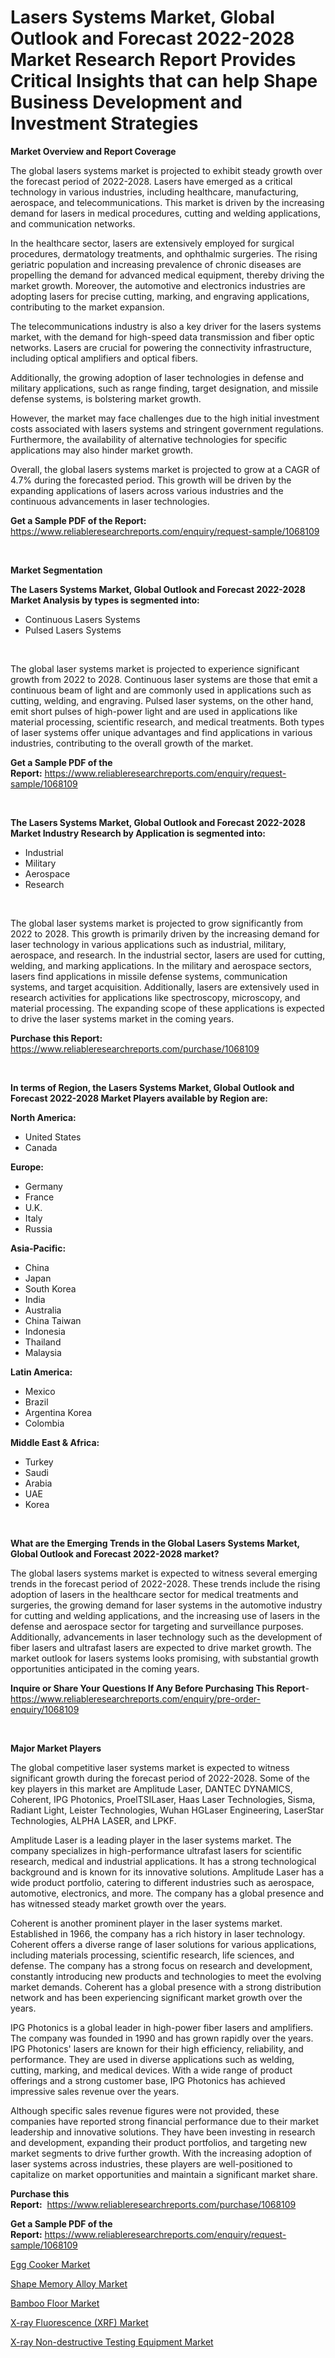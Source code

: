 <p><h1>Lasers Systems Market, Global Outlook and Forecast 2022-2028 Market Research Report Provides Critical Insights that can help Shape Business Development and Investment Strategies</h1></p><p><strong>Market Overview and Report Coverage</strong></p>
<p><p>The global lasers systems market is projected to exhibit steady growth over the forecast period of 2022-2028. Lasers have emerged as a critical technology in various industries, including healthcare, manufacturing, aerospace, and telecommunications. This market is driven by the increasing demand for lasers in medical procedures, cutting and welding applications, and communication networks.</p><p>In the healthcare sector, lasers are extensively employed for surgical procedures, dermatology treatments, and ophthalmic surgeries. The rising geriatric population and increasing prevalence of chronic diseases are propelling the demand for advanced medical equipment, thereby driving the market growth. Moreover, the automotive and electronics industries are adopting lasers for precise cutting, marking, and engraving applications, contributing to the market expansion.</p><p>The telecommunications industry is also a key driver for the lasers systems market, with the demand for high-speed data transmission and fiber optic networks. Lasers are crucial for powering the connectivity infrastructure, including optical amplifiers and optical fibers.</p><p>Additionally, the growing adoption of laser technologies in defense and military applications, such as range finding, target designation, and missile defense systems, is bolstering market growth.</p><p>However, the market may face challenges due to the high initial investment costs associated with lasers systems and stringent government regulations. Furthermore, the availability of alternative technologies for specific applications may also hinder market growth.</p><p>Overall, the global lasers systems market is projected to grow at a CAGR of 4.7% during the forecasted period. This growth will be driven by the expanding applications of lasers across various industries and the continuous advancements in laser technologies.</p></p>
<p><strong>Get a Sample PDF of the Report:</strong> <a href="https://www.reliableresearchreports.com/enquiry/request-sample/1068109">https://www.reliableresearchreports.com/enquiry/request-sample/1068109</a></p>
<p>&nbsp;</p>
<p><strong>Market Segmentation</strong></p>
<p><strong>The Lasers Systems Market, Global Outlook and Forecast 2022-2028 Market Analysis by types is segmented into:</strong></p>
<p><ul><li>Continuous Lasers Systems</li><li>Pulsed Lasers Systems</li></ul></p>
<p>&nbsp;</p>
<p><p>The global laser systems market is projected to experience significant growth from 2022 to 2028. Continuous laser systems are those that emit a continuous beam of light and are commonly used in applications such as cutting, welding, and engraving. Pulsed laser systems, on the other hand, emit short pulses of high-power light and are used in applications like material processing, scientific research, and medical treatments. Both types of laser systems offer unique advantages and find applications in various industries, contributing to the overall growth of the market.</p></p>
<p><strong>Get a Sample PDF of the Report:</strong>&nbsp;<a href="https://www.reliableresearchreports.com/enquiry/request-sample/1068109">https://www.reliableresearchreports.com/enquiry/request-sample/1068109</a></p>
<p>&nbsp;</p>
<p><strong>The Lasers Systems Market, Global Outlook and Forecast 2022-2028 Market Industry Research by Application is segmented into:</strong></p>
<p><ul><li>Industrial</li><li>Military</li><li>Aerospace</li><li>Research</li></ul></p>
<p>&nbsp;</p>
<p><p>The global laser systems market is projected to grow significantly from 2022 to 2028. This growth is primarily driven by the increasing demand for laser technology in various applications such as industrial, military, aerospace, and research. In the industrial sector, lasers are used for cutting, welding, and marking applications. In the military and aerospace sectors, lasers find applications in missile defense systems, communication systems, and target acquisition. Additionally, lasers are extensively used in research activities for applications like spectroscopy, microscopy, and material processing. The expanding scope of these applications is expected to drive the laser systems market in the coming years.</p></p>
<p><strong>Purchase this Report:</strong>&nbsp; <a href="https://www.reliableresearchreports.com/purchase/1068109">https://www.reliableresearchreports.com/purchase/1068109</a></p>
<p>&nbsp;</p>
<p><strong>In terms of Region, the Lasers Systems Market, Global Outlook and Forecast 2022-2028 Market Players available by Region are:</strong></p>
<p>
    <p> <strong> North America: </strong>
        <ul>
            <li>United States</li>
            <li>Canada</li>
        </ul>
        </p> 
    <p> <strong> Europe: </strong>
        <ul>
            <li>Germany</li>
            <li>France</li>
            <li>U.K.</li>
            <li>Italy</li>
            <li>Russia</li>
        </ul>
        </p> 
    <p> <strong> Asia-Pacific: </strong>
        <ul>
            <li>China</li>
            <li>Japan</li>
            <li>South Korea</li>
            <li>India</li>
            <li>Australia</li>
            <li>China Taiwan</li>
            <li>Indonesia</li>
            <li>Thailand</li>
            <li>Malaysia</li>
        </ul>
        </p> 
    <p> <strong> Latin America: </strong>
        <ul>
            <li>Mexico</li>
            <li>Brazil</li>
            <li>Argentina Korea</li>
            <li>Colombia</li>
        </ul>
        </p> 
    <p> <strong> Middle East & Africa: </strong>
        <ul>
            <li>Turkey</li>
            <li>Saudi</li>
            <li>Arabia</li>
            <li>UAE</li>
            <li>Korea</li>
        </ul>
    </p>
    </p>
<p>&nbsp;</p>
<p><strong>What are the Emerging Trends in the Global Lasers Systems Market, Global Outlook and Forecast 2022-2028 market?</strong></p>
<p><p>The global lasers systems market is expected to witness several emerging trends in the forecast period of 2022-2028. These trends include the rising adoption of lasers in the healthcare sector for medical treatments and surgeries, the growing demand for laser systems in the automotive industry for cutting and welding applications, and the increasing use of lasers in the defense and aerospace sector for targeting and surveillance purposes. Additionally, advancements in laser technology such as the development of fiber lasers and ultrafast lasers are expected to drive market growth. The market outlook for lasers systems looks promising, with substantial growth opportunities anticipated in the coming years.</p></p>
<p><strong>Inquire or Share Your Questions If Any Before Purchasing This Report</strong>- <a href="https://www.reliableresearchreports.com/enquiry/pre-order-enquiry/1068109">https://www.reliableresearchreports.com/enquiry/pre-order-enquiry/1068109</a></p>
<p>&nbsp;</p>
<p><strong>Major Market Players</strong></p>
<p><p>The global competitive laser systems market is expected to witness significant growth during the forecast period of 2022-2028. Some of the key players in this market are Amplitude Laser, DANTEC DYNAMICS, Coherent, IPG Photonics, ProelTSILaser, Haas Laser Technologies, Sisma, Radiant Light, Leister Technologies, Wuhan HGLaser Engineering, LaserStar Technologies, ALPHA LASER, and LPKF.</p><p>Amplitude Laser is a leading player in the laser systems market. The company specializes in high-performance ultrafast lasers for scientific research, medical and industrial applications. It has a strong technological background and is known for its innovative solutions. Amplitude Laser has a wide product portfolio, catering to different industries such as aerospace, automotive, electronics, and more. The company has a global presence and has witnessed steady market growth over the years.</p><p>Coherent is another prominent player in the laser systems market. Established in 1966, the company has a rich history in laser technology. Coherent offers a diverse range of laser solutions for various applications, including materials processing, scientific research, life sciences, and defense. The company has a strong focus on research and development, constantly introducing new products and technologies to meet the evolving market demands. Coherent has a global presence with a strong distribution network and has been experiencing significant market growth over the years.</p><p>IPG Photonics is a global leader in high-power fiber lasers and amplifiers. The company was founded in 1990 and has grown rapidly over the years. IPG Photonics' lasers are known for their high efficiency, reliability, and performance. They are used in diverse applications such as welding, cutting, marking, and medical devices. With a wide range of product offerings and a strong customer base, IPG Photonics has achieved impressive sales revenue over the years.</p><p>Although specific sales revenue figures were not provided, these companies have reported strong financial performance due to their market leadership and innovative solutions. They have been investing in research and development, expanding their product portfolios, and targeting new market segments to drive further growth. With the increasing adoption of laser systems across industries, these players are well-positioned to capitalize on market opportunities and maintain a significant market share.</p></p>
<p><strong>Purchase this Report:</strong>&nbsp;&nbsp;<a href="https://www.reliableresearchreports.com/purchase/1068109">https://www.reliableresearchreports.com/purchase/1068109</a></p>
<p></p>
<p><strong>Get a Sample PDF of the Report:</strong>&nbsp;<a href="https://www.reliableresearchreports.com/enquiry/request-sample/1068109">https://www.reliableresearchreports.com/enquiry/request-sample/1068109</a></p>
<p><p><a href="https://medium.com/@elenaglover2023/egg-cooker-market-size-growth-forecast-2023-2030-fbaba327e0a7">Egg Cooker Market</a></p><p><a href="https://www.linkedin.com/pulse/shape-memory-alloy-market-share-amp-new-trends-analysis-xwuce/">Shape Memory Alloy Market</a></p><p><a href="https://www.linkedin.com/pulse/bamboo-floor-market-size-share-amp-trends-analysis-report-a7pbe/">Bamboo Floor Market</a></p><p><a href="https://www.reportprime.com/x-ray-fluorescence-xrf-r7719">X-ray Fluorescence (XRF) Market</a></p><p><a href="https://www.reportprime.com/x-ray-non-destructive-testing-equipment-r7722">X-ray Non-destructive Testing Equipment Market</a></p></p>